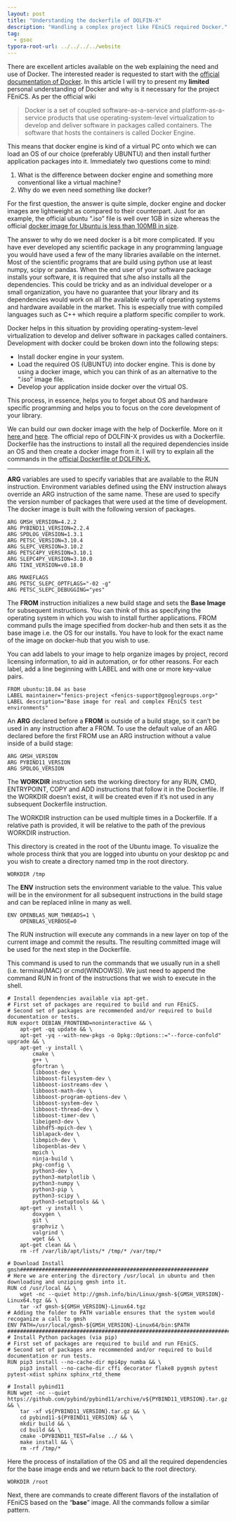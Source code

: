 ```yaml
---
layout: post
title: "Understanding the dockerfile of DOLFIN-X"
description: "Handling a complex project like FEniCS required Docker."
tag: 
  - gsoc
typora-root-url: ../../../../website
---
```


There are excellent articles available on the web explaining the need and use of Docker. The interested reader is requested to start with the [official documentation of Docker](https://docs.docker.com/engine/docker-overview/). In this article I will try to present my **limited** personal understanding of Docker and why is it necessary for the project FEniCS. As per the official wiki

> Docker is a set of coupled software-as-a-service and platform-as-a-service products that use operating-system-level virtualization to develop and deliver software in packages called containers. The software that hosts the containers is called Docker Engine.

This means that docker engine is kind of a virtual PC onto which we can load an OS of our choice (preferably UBUNTU) and then install further application packages into it. Immediately two questions come to mind:

1. What is the difference between docker engine and something more conventional like a virtual machine?
2. Why do we even need something like docker?

For the first question, the answer is quite simple, docker engine and docker images are lightweight as compared to their counterpart. Just for an example, the official ubuntu “.iso” file is well over 1GB in size whereas the official [docker image for Ubuntu is less than 100MB in size](https://hub.docker.com/_/ubuntu?tab=tags).

The answer to why do we need docker is a bit more complicated. If you have ever developed any scientific package in any programming language you would have used a few of the many libraries available on the internet. Most of the scientific programs that are build using python use at least numpy, scipy or pandas. When the end user of your software package installs your software, it is required that s/he also installs all the dependencies. This could be tricky and as an individual developer or a small organization, you have no guarantee that your library and its dependencies would work on all the available varity of operating systems and hardware available in the market. This is especially true with compiled languages such as C++ which require a platform specific compiler to work.

Docker helps in this situation by providing operating-system-level virtualization to develop and deliver software in packages called containers. Development with docker could be broken down into the following steps:

- Install docker engine in your system.
- Load the required OS (UBUNTU) into docker engine. This is done by using a docker image, which you can think of as an alternative to the “.iso” image file.
- Develop your application inside docker over the virtual OS.

This process, in essence, helps you to forget about OS and hardware specific programming and helps you to focus on the core development of your library.

We can build our own docker image with the help of Dockerfile. More on it [here ](https://docs.docker.com/engine/reference/builder/)and [here](https://docs.docker.com/develop/develop-images/dockerfile_best-practices/). The official repo of DOLFIN-X provides us with a Dockerfile. Dockerfile has the instructions to install all the required dependencies inside an OS and then create a docker image from it. I will try to explain all the commands in the [official Dockerfile of DOLFIN-X.](https://github.com/FEniCS/dolfinx/blob/master/Dockerfile)

------

**ARG** variables are used to specify variables that are available to the RUN instruction. Environment variables defined using the ENV instruction always override an ARG instruction of the same name. These are used to specify the version number of packages that were used at the time of development. The docker image is built with the following version of packages.

```
ARG GMSH_VERSION=4.2.2
ARG PYBIND11_VERSION=2.2.4
ARG SPDLOG_VERSION=1.3.1
ARG PETSC_VERSION=3.10.4
ARG SLEPC_VERSION=3.10.2
ARG PETSC4PY_VERSION=3.10.1
ARG SLEPC4PY_VERSION=3.10.0
ARG TINI_VERSION=v0.18.0

ARG MAKEFLAGS
ARG PETSC_SLEPC_OPTFLAGS="-02 -g"
ARG PETSC_SLEPC_DEBUGGING="yes"
```

The **FROM** instruction initializes a new build stage and sets the **Base Image** for subsequent instructions. You can think of this as specifying the operating system in which you wish to install further applications. FROM command pulls the image specified from docker-hub and then sets it as the base image i.e. the OS for our installs. You have to look for the exact name of the image on docker-hub that you wish to use.

You can add labels to your image to help organize images by project, record licensing information, to aid in automation, or for other reasons. For each label, add a line beginning with LABEL and with one or more key-value pairs.

```
FROM ubuntu:18.04 as base
LABEL maintainer="fenics-project <fenics-support@googlegroups.org>"
LABEL description="Base image for real and complex FEniCS test environments"
```

An **ARG** declared before a **FROM** is outside of a build stage, so it can’t be used in any instruction after a FROM. To use the default value of an ARG declared before the first FROM use an ARG instruction without a value inside of a build stage:

```
ARG GMSH_VERSION
ARG PYBIND11_VERSION
ARG SPDLOG_VERSION
```

The **WORKDIR** instruction sets the working directory for any RUN, CMD, ENTRYPOINT, COPY and ADD instructions that follow it in the Dockerfile. If the WORKDIR doesn’t exist, it will be created even if it’s not used in any subsequent Dockerfile instruction.

The WORKDIR instruction can be used multiple times in a Dockerfile. If a relative path is provided, it will be relative to the path of the previous WORKDIR instruction.

This directory is created in the root of the Ubuntu image. To visualize the whole process think that you are logged into ubuntu on your desktop pc and you wish to create a directory named tmp in the root directory.

```
WORKDIR /tmp
```

The **ENV** instruction sets the environment variable to the value. This value will be in the environment for all subsequent instructions in the build stage and can be replaced inline in many as well.

```
ENV OPENBLAS_NUM_THREADS=1 \
    OPENBLAS_VERBOSE=0
```

The RUN instruction will execute any commands in a new layer on top of the current image and commit the results. The resulting committed image will be used for the next step in the Dockerfile.

This command is used to run the commands that we usually run in a shell (i.e. terminal(MAC) or cmd(WINDOWS)). We just need to append the command RUN in front of the instructions that we wish to execute in the shell.

```
# Install dependencies available via apt-get.
# First set of packages are required to build and run FEniCS.
# Second set of packages are recommended and/or required to build documentation or tests.
RUN export DEBIAN_FRONTEND=noninteractive && \
    apt-get -qq update && \
    apt-get -yq --with-new-pkgs -o Dpkg::Options::="--force-confold" upgrade && \
    apt-get -y install \
        cmake \
        g++ \
        gfortran \
        libboost-dev \
        libboost-filesystem-dev \
        libboost-iostreams-dev \
        libboost-math-dev \
        libboost-program-options-dev \
        libboost-system-dev \
        libboost-thread-dev \
        libboost-timer-dev \
        libeigen3-dev \
        libhdf5-mpich-dev \
        liblapack-dev \
        libmpich-dev \
        libopenblas-dev \
        mpich \
        ninja-build \
        pkg-config \
        python3-dev \
        python3-matplotlib \
        python3-numpy \
        python3-pip \
        python3-scipy \
        python3-setuptools && \
    apt-get -y install \
        doxygen \
        git \
        graphviz \
        valgrind \
        wget && \
    apt-get clean && \
    rm -rf /var/lib/apt/lists/* /tmp/* /var/tmp/*

# Download Install gmsh############################################################
# Here we are entering the directory /usr/local in ubuntu and then downloading and unziping gmsh into it.
RUN cd /usr/local && \
    wget -nc --quiet http://gmsh.info/bin/Linux/gmsh-${GMSH_VERSION}-Linux64.tgz && \
    tar -xf gmsh-${GMSH_VERSION}-Linux64.tgz
# Adding the folder to PATH variable ensures that the system would recoganize a call to gmsh
ENV PATH=/usr/local/gmsh-${GMSH_VERSION}-Linux64/bin:$PATH
####################################################################################
# Install Python packages (via pip)
# First set of packages are required to build and run FEniCS.
# Second set of packages are recommended and/or required to build documentation or run tests.
RUN pip3 install --no-cache-dir mpi4py numba && \
    pip3 install --no-cache-dir cffi decorator flake8 pygmsh pytest pytest-xdist sphinx sphinx_rtd_theme

# Install pybind11
RUN wget -nc --quiet https://github.com/pybind/pybind11/archive/v${PYBIND11_VERSION}.tar.gz && \
    tar -xf v${PYBIND11_VERSION}.tar.gz && \
    cd pybind11-${PYBIND11_VERSION} && \
    mkdir build && \
    cd build && \
    cmake -DPYBIND11_TEST=False ../ && \
    make install && \
    rm -rf /tmp/*
```

Here the process of installation of the OS and all the required dependencies for the base image ends and we return back to the root directory.

```
WORKDIR /root
```

Next, there are commands to create different flavors of the installation of FEniCS based on the “**base**” image. All the commands follow a similar pattern.
